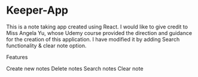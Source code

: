 # Keeper-App
This is a note taking app created using React.
I would like to give credit to Miss Angela Yu, whose Udemy course provided the direction and guidance for the creation of this application.
I have modified it by adding Search functionality & clear note option.

Features

Create new notes
Delete notes
Search notes
Clear note

